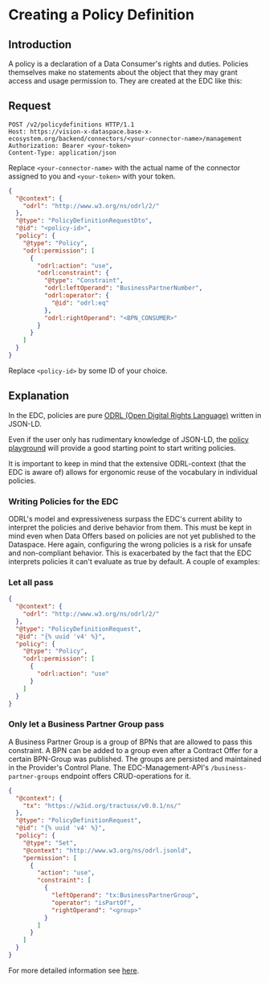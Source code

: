 # Creating a Policy Definition

## Introduction

A policy is a declaration of a Data Consumer's rights and duties. Policies themselves make no statements about the object that they may grant access and usage permission to. They are created at the EDC like this:

## Request

```http
POST /v2/policydefinitions HTTP/1.1
Host: https://vision-x-dataspace.base-x-ecosystem.org/backend/connectors/<your-connector-name>/management
Authorization: Bearer <your-token>
Content-Type: application/json
```

Replace `<your-connector-name>` with the actual name of the connector assigned to you and `<your-token>` with your token.

```json
{
  "@context": {
    "odrl": "http://www.w3.org/ns/odrl/2/"
  },
  "@type": "PolicyDefinitionRequestDto",
  "@id": "<policy-id>",
  "policy": {
    "@type": "Policy",
    "odrl:permission": [
      {
        "odrl:action": "use",
        "odrl:constraint": {
          "@type": "Constraint",
          "odrl:leftOperand": "BusinessPartnerNumber",
          "odrl:operator": {
            "@id": "odrl:eq"
          },
          "odrl:rightOperand": "<BPN_CONSUMER>"
        }
      }
    ]
  }
}

```

Replace `<policy-id>` by some ID of your choice.

## Explanation

In the EDC, policies are pure [ODRL (Open Digital Rights Language)](https://www.w3.org/TR/odrl-model/) written in JSON-LD.

Even if the user only has rudimentary knowledge of JSON-LD, the [policy playground](https://eclipse-tractusx.github.io/tutorial-resources/policy-playground/) will provide a good starting point to start writing policies.

It is important to keep in mind that the extensive ODRL-context (that the EDC is aware of) allows for ergonomic reuse of the vocabulary in individual policies.

### Writing Policies for the EDC

ODRL's model and expressiveness surpass the EDC's current ability to interpret the policies and derive behavior from them. This must be kept in mind even when Data Offers based on policies are not yet published to the Dataspace. Here again, configuring the wrong policies is a risk for unsafe and non-compliant behavior. This is exacerbated by the fact that the EDC interprets policies it can't evaluate as true by default. A couple of examples:

### Let all pass

```json
{
  "@context": {
    "odrl": "http://www.w3.org/ns/odrl/2/"
  },
  "@type": "PolicyDefinitionRequest",
  "@id": "{% uuid 'v4' %}",
  "policy": {
    "@type": "Policy",
    "odrl:permission": [
      {
        "odrl:action": "use"
      }
    ]
  }
}
```

### Only let a Business Partner Group pass

A Business Partner Group is a group of BPNs that are allowed to pass this constraint. A BPN can be added to a group even after a Contract Offer for a certain BPN-Group was published. The groups are persisted and maintained in the Provider's Control Plane. The EDC-Management-API's `/business-partner-groups` endpoint offers CRUD-operations for
it.

```json
{
  "@context": {
    "tx": "https://w3id.org/tractusx/v0.0.1/ns/"
  },
  "@type": "PolicyDefinitionRequest",
  "@id": "{% uuid 'v4' %}",
  "policy": {
    "@type": "Set",
    "@context": "http://www.w3.org/ns/odrl.jsonld",
    "permission": [
      {
        "action": "use",
        "constraint": [
          {
            "leftOperand": "tx:BusinessPartnerGroup",
            "operator": "isPartOf",
            "rightOperand": "<group>"
          }
        ]
      }
    ]
  }
}

```

For more detailed information see [here](https://github.com/eclipse-tractusx/tractusx-edc/blob/release/0.6.0/docs/usage/management-api-walkthrough/02_policies.md).
